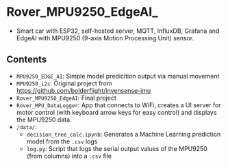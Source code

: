 # Rover_MPU9250_EdgeAI_
  - Smart car with ESP32, self-hosted server, MQTT, InfluxDB, Grafana and EdgeAI with MPU9250 (9-axis Motion Processing Unit) sensor.

## Contents

- `MPU9250_EDGE_AI`: Simple model predicition output via manual movement
- `MPU9250_i2c`: Original project from https://github.com/bolderflight/invensense-imu
- `Rover_MPU9250_EdgeAI`: Final project 
- `Rover_MPU_DataLogger`: App that connects to WiFi, creates a UI server for motor control (with keyboard arrow keys for easy control) and displays the MPU9250 data.
- `/data/`:
  - `decision_tree_calc.ipynb`: Generates a Machine Learning prediction model from the `.csv` logs
  - `log.py`: Script that logs the serial output values of the MPU9250 (from columns) into a `.csv` file
